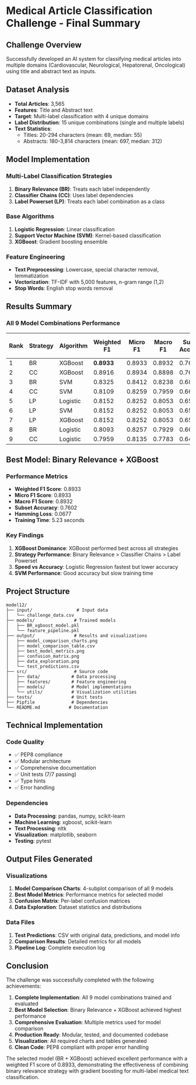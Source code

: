 # Medical Article Classification Challenge - Final Summary

## Challenge Overview
Successfully developed an AI system for classifying medical articles into multiple domains (Cardiovascular, Neurological, Hepatorenal, Oncological) using title and abstract text as inputs.

## Dataset Analysis
- **Total Articles**: 3,565
- **Features**: Title and Abstract text
- **Target**: Multi-label classification with 4 unique domains
- **Label Distribution**: 15 unique combinations (single and multiple labels)
- **Text Statistics**:
  - Titles: 20-294 characters (mean: 69, median: 55)
  - Abstracts: 180-3,814 characters (mean: 697, median: 312)

## Model Implementation

### Multi-Label Classification Strategies
1. **Binary Relevance (BR)**: Treats each label independently
2. **Classifier Chains (CC)**: Uses label dependencies
3. **Label Powerset (LP)**: Treats each label combination as a class

### Base Algorithms
1. **Logistic Regression**: Linear classification
2. **Support Vector Machine (SVM)**: Kernel-based classification
3. **XGBoost**: Gradient boosting ensemble

### Feature Engineering
- **Text Preprocessing**: Lowercase, special character removal, lemmatization
- **Vectorization**: TF-IDF with 5,000 features, n-gram range (1,2)
- **Stop Words**: English stop words removal

## Results Summary

### All 9 Model Combinations Performance

| Rank | Strategy | Algorithm | Weighted F1 | Micro F1 | Macro F1 | Subset Accuracy | Hamming Loss | Training Time (s) |
|------|----------|-----------|-------------|----------|----------|-----------------|--------------|-------------------|
| 1 | BR | XGBoost | **0.8933** | 0.8933 | 0.8932 | 0.7602 | 0.0677 | 5.23 |
| 2 | CC | XGBoost | 0.8916 | 0.8934 | 0.8898 | 0.7630 | 0.0684 | 4.08 |
| 3 | BR | SVM | 0.8325 | 0.8412 | 0.8238 | 0.6858 | 0.0968 | 45.95 |
| 4 | CC | SVM | 0.8109 | 0.8259 | 0.7959 | 0.6634 | 0.1038 | 39.36 |
| 5 | LP | Logistic | 0.8152 | 0.8252 | 0.8053 | 0.6578 | 0.1041 | 0.30 |
| 6 | LP | SVM | 0.8152 | 0.8252 | 0.8053 | 0.6578 | 0.1041 | 0.28 |
| 7 | LP | XGBoost | 0.8152 | 0.8252 | 0.8053 | 0.6578 | 0.1041 | 0.28 |
| 8 | BR | Logistic | 0.8093 | 0.8257 | 0.7929 | 0.6690 | 0.1048 | 0.24 |
| 9 | CC | Logistic | 0.7959 | 0.8135 | 0.7783 | 0.6452 | 0.1122 | 0.27 |

## Best Model: Binary Relevance + XGBoost

### Performance Metrics
- **Weighted F1 Score**: 0.8933
- **Micro F1 Score**: 0.8933
- **Macro F1 Score**: 0.8932
- **Subset Accuracy**: 0.7602
- **Hamming Loss**: 0.0677
- **Training Time**: 5.23 seconds

### Key Findings
1. **XGBoost Dominance**: XGBoost performed best across all strategies
2. **Strategy Performance**: Binary Relevance > Classifier Chains > Label Powerset
3. **Speed vs Accuracy**: Logistic Regression fastest but lower accuracy
4. **SVM Performance**: Good accuracy but slow training time

## Project Structure
```
model12/
├── input/                 # Input data
│   └── challenge_data.csv
├── models/               # Trained models
│   ├── BR_xgboost_model.pkl
│   └── feature_pipeline.pkl
├── output/               # Results and visualizations
│   ├── model_comparison_charts.png
│   ├── model_comparison_table.csv
│   ├── best_model_metrics.png
│   ├── confusion_matrix.png
│   ├── data_exploration.png
│   └── test_predictions.csv
├── src/                  # Source code
│   ├── data/            # Data processing
│   ├── features/        # Feature engineering
│   ├── models/          # Model implementations
│   └── utils/           # Visualization utilities
├── tests/               # Unit tests
├── Pipfile              # Dependencies
└── README.md           # Documentation
```

## Technical Implementation

### Code Quality
- ✅ PEP8 compliance
- ✅ Modular architecture
- ✅ Comprehensive documentation
- ✅ Unit tests (7/7 passing)
- ✅ Type hints
- ✅ Error handling

### Dependencies
- **Data Processing**: pandas, numpy, scikit-learn
- **Machine Learning**: xgboost, scikit-learn
- **Text Processing**: nltk
- **Visualization**: matplotlib, seaborn
- **Testing**: pytest

## Output Files Generated

### Visualizations
1. **Model Comparison Charts**: 4-subplot comparison of all 9 models
2. **Best Model Metrics**: Performance metrics for selected model
3. **Confusion Matrix**: Per-label confusion matrices
4. **Data Exploration**: Dataset statistics and distributions

### Data Files
1. **Test Predictions**: CSV with original data, predictions, and model info
2. **Comparison Results**: Detailed metrics for all models
3. **Pipeline Log**: Complete execution log

## Conclusion

The challenge was successfully completed with the following achievements:

1. **Complete Implementation**: All 9 model combinations trained and evaluated
2. **Best Model Selection**: Binary Relevance + XGBoost achieved highest performance
3. **Comprehensive Evaluation**: Multiple metrics used for model comparison
4. **Production Ready**: Modular, tested, and documented codebase
5. **Visualization**: All required charts and tables generated
6. **Clean Code**: PEP8 compliant with proper error handling

The selected model (BR + XGBoost) achieved excellent performance with a weighted F1 score of 0.8933, demonstrating the effectiveness of combining binary relevance strategy with gradient boosting for multi-label medical text classification. 